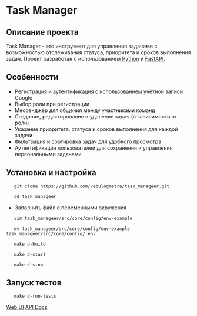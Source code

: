 # Task Manager

## Описание проекта
Task Manager - это инструмент для управления задачами с возможностью отслеживания статуса, приоритета и сроков выполнения задач. Проект разработан с использованием [Python](https://www.python.org/) и [FastAPI](https://fastapi.tiangolo.com/).

## Особенности
- Регистрация и аутентификация с использованием учётной записи Google 
- Выбор роли при регистрации
- Мессенджер для общения между участниками команд
- Создание, редактирование и удаление задач (в зависимости от роли)
- Указание приоритета, статуса и сроков выполнения для каждой задачи
- Фильтрация и сортировка задач для удобного просмотра
- Аутентификация пользователей для сохранения и управления персональными задачами

## Установка и настройка

```shell
   git clone https://github.com/vebulogmetra/task_manageer.git
```
```shell
   cd task_manageer
```
- Заполнить файл с переменными окружения

```shell
   vim task_manageer/src/core/config/env-example
```
```shell
   mv task_manageer/src/core/config/env-example task_manageer/src/core/config/.env
```
```shell
   make d-build
```
```shell
   make d-start
```
```shell
   make d-stop
```

## Запуск тестов

```shell
   make d-run-tests
```

[Web UI](http://0.0.0.0:8000/front/pages/signup)
[API Docs](http://0.0.0.0:8000/docs)

